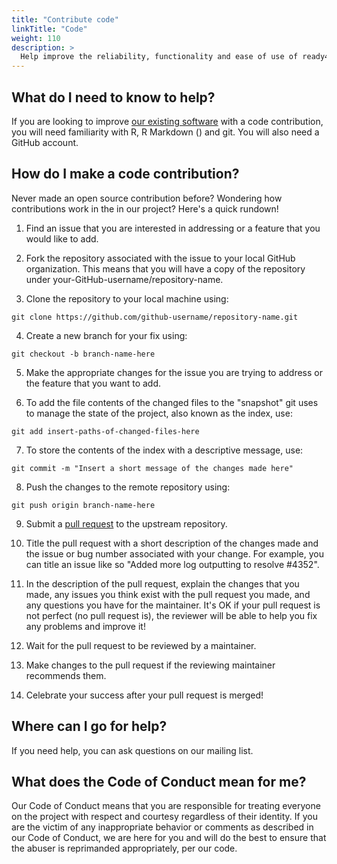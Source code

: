 ```yaml
---
title: "Contribute code"
linkTitle: "Code"
weight: 110
description: >
  Help improve the reliability, functionality and ease of use of ready4 software.
---
```


[comment]: <> (Adapted from: https://opensource.com/life/16/3/contributor-guidelines-template-and-tips)

## What do I need to know to help?

If you are looking to improve [our existing software](../getting-started/software) with a code contribution, you will need familiarity with R, R Markdown () and git. You will also need a GitHub account.

## How do I make a code contribution?

Never made an open source contribution before? Wondering how contributions work in the in our project? Here's a quick rundown!

1. Find an issue that you are interested in addressing or a feature that you would like to add.

2. Fork the repository associated with the issue to your local GitHub organization. This means that you will have a copy of the repository under your-GitHub-username/repository-name.

3. Clone the repository to your local machine using:

<div class="highlight">

<pre class='chroma'><code class='language-Shell' data-lang='Shell'><span><span class='nf'>git clone https://github.com/github-username/repository-name.git</span></span></code></pre>

</div>

4. Create a new branch for your fix using:

<div class="highlight">

<pre class='chroma'><code class='language-Shell' data-lang='Shell'><span><span class='nf'>git checkout -b branch-name-here</span></span></code></pre>

</div>

5. Make the appropriate changes for the issue you are trying to address or the feature that you want to add.

6. To add the file contents of the changed files to the "snapshot" git uses to manage the state of the project, also known as the index, use:

<div class="highlight">

<pre class='chroma'><code class='language-Shell' data-lang='Shell'><span><span class='nf'>git add insert-paths-of-changed-files-here</span></span></code></pre>

</div>

7. To store the contents of the index with a descriptive message, use:


<div class="highlight">

<pre class='chroma'><code class='language-Shell' data-lang='Shell'><span><span class='nf'>git commit -m "Insert a short message of the changes made here"</span></span></code></pre>

</div>

8. Push the changes to the remote repository using:

<div class="highlight">

<pre class='chroma'><code class='language-Shell' data-lang='Shell'><span><span class='nf'>git push origin branch-name-here</span></span></code></pre>

</div>

9. Submit a [pull request](https://docs.github.com/en/pull-requests/collaborating-with-pull-requests/proposing-changes-to-your-work-with-pull-requests/about-pull-requests) to the upstream repository.


10. Title the pull request with a short description of the changes made and the issue or bug number associated with your change. For example, you can title an issue like so "Added more log outputting to resolve #4352".

11. In the description of the pull request, explain the changes that you made, any issues you think exist with the pull request you made, and any questions you have for the maintainer. It's OK if your pull request is not perfect (no pull request is), the reviewer will be able to help you fix any problems and improve it!

12. Wait for the pull request to be reviewed by a maintainer.

13. Make changes to the pull request if the reviewing maintainer recommends them.

14. Celebrate your success after your pull request is merged!

## Where can I go for help?

If you need help, you can ask questions on our mailing list.

## What does the Code of Conduct mean for me?

Our Code of Conduct means that you are responsible for treating everyone on the project with respect and courtesy regardless of their identity. If you are the victim of any inappropriate behavior or comments as described in our Code of Conduct, we are here for you and will do the best to ensure that the abuser is reprimanded appropriately, per our code.